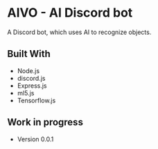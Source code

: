 # AIVO - AI Discord bot

A Discord bot, which uses AI to recognize objects.

## Built With

* Node.js
* discord.js
* Express.js
* ml5.js
* Tensorflow.js


## Work in progress

* Version 0.0.1
